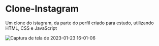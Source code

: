 # Clone-Instagram

Um clone do istagram, da parte do perfil criado para estudo, utilizando HTML, CSS e JavaScript



![Captura de tela de 2023-01-23 16-01-06](https://user-images.githubusercontent.com/69828304/214130789-4f8d1752-1d3a-43c3-8edd-2084969796ac.png)
